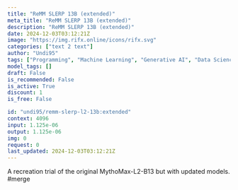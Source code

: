 ```yaml
---
title: "ReMM SLERP 13B (extended)"
meta_title: "ReMM SLERP 13B (extended)"
description: "ReMM SLERP 13B (extended)"
date: 2024-12-03T03:12:21Z
image: "https://img.rifx.online/icons/rifx.svg"
categories: ["text 2 text"]
author: "Undi95"
tags: ["Programming", "Machine Learning", "Generative AI", "Data Science", "Technology/Web"]
model_tags: []
draft: False
is_recommended: False
is_active: True
discount: 1
is_free: False

id: "undi95/remm-slerp-l2-13b:extended"
context: 4096
input: 1.125e-06
output: 1.125e-06
img: 0
request: 0
last_updated: 2024-12-03T03:12:21Z
---
```


A recreation trial of the original MythoMax-L2-B13 but with updated models. #merge

